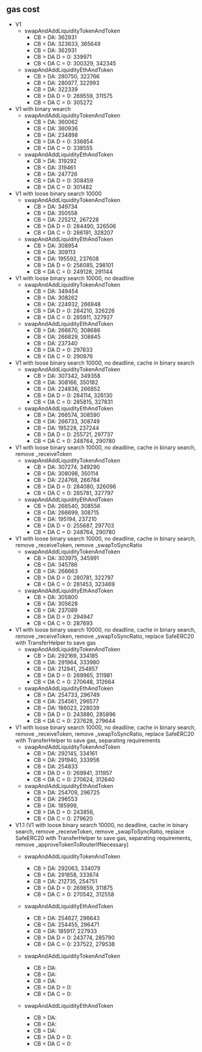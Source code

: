 
## gas cost

* V1
  * swapAndAddLiquidityTokenAndToken
    * CB > DA: 362931
    * CB < DA: 323633, 365649
    * CB = DA: 362931
    * CB > DA D = 0: 339971
    * CB < DA C = 0: 300329, 342345
  * swapAndAddLiquidityEthAndToken
    * CB > DA: 280750, 322766
    * CB < DA: 280977, 322993
    * CB = DA: 322339
    * CB > DA D = 0: 269559, 311575
    * CB < DA C = 0: 305272
* V1 with binary wearch
  * swapAndAddLiquidityTokenAndToken
    * CB > DA: 360062
    * CB < DA: 360936
    * CB = DA: 234898
    * CB > DA D = 0: 336854
    * CB < DA C = 0: 338555
  * swapAndAddLiquidityEthAndToken
    * CB > DA: 319292
    * CB < DA: 319461
    * CB = DA: 247726
    * CB > DA D = 0: 308459
    * CB < DA C = 0: 301482
* V1 with loose binary search 10000
  * swapAndAddLiquidityTokenAndToken
    * CB > DA: 349734
    * CB < DA: 350558
    * CB = DA: 225212, 267228
    * CB > DA D = 0: 284490, 326506
    * CB < DA C = 0: 286191, 328207
  * swapAndAddLiquidityEthAndToken
    * CB > DA: 308954
    * CB < DA: 309113
    * CB = DA: 195592, 237608
    * CB > DA D = 0: 256085, 298101
    * CB < DA C = 0: 249128, 291144
* V1 with loose binary search 10000, no deadline
  * swapAndAddLiquidityTokenAndToken
    * CB > DA: 349454
    * CB < DA: 308262
    * CB = DA: 224932, 266948
    * CB > DA D = 0: 284210, 326226
    * CB < DA C = 0: 285911, 327927
  * swapAndAddLiquidityEthAndToken
    * CB > DA: 266670, 308686
    * CB < DA: 266829, 308845
    * CB = DA: 237340
    * CB > DA D = 0: 297833
    * CB < DA C = 0: 290876
* V1 with loose binary search 10000, no deadline, cache in binary search
  * swapAndAddLiquidityTokenAndToken
    * CB > DA: 307342, 349358
    * CB < DA: 308166, 350182
    * CB = DA: 224836, 266852
    * CB > DA D = 0: 284114, 326130
    * CB < DA C = 0: 285815, 327831
  * swapAndAddLiquidityEthAndToken
    * CB > DA: 266574, 308590
    * CB < DA: 266733, 308749
    * CB = DA: 195228, 237244
    * CB > DA D = 0: 255721, 297737
    * CB < DA C = 0: 248764, 290780
* V1 with loose binary search 10000, no deadline, cache in binary search, remove _receiveToken
  * swapAndAddLiquidityTokenAndToken
    * CB > DA: 307274, 349290
    * CB < DA: 308098, 350114
    * CB = DA: 224768, 266784
    * CB > DA D = 0: 284080, 326096
    * CB < DA C = 0: 285781, 327797
  * swapAndAddLiquidityEthAndToken
    * CB > DA: 266540, 308556
    * CB < DA: 266699, 308715
    * CB = DA: 195194, 237210
    * CB > DA D = 0: 255687, 297703
    * CB < DA C = 0: 248764, 290780
* V1 with loose binary search 10000, no deadline, cache in binary search, remove _receiveToken, remove _swapToSyncRatio
  * swapAndAddLiquidityTokenAndToken
    * CB > DA: 303975, 345991
    * CB < DA: 345786
    * CB = DA: 266663
    * CB > DA D = 0: 280781, 322797
    * CB < DA C = 0: 281453, 323469
  * swapAndAddLiquidityEthAndToken
    * CB > DA: 305800
    * CB < DA: 305628
    * CB = DA: 237089
    * CB > DA D = 0: 294947
    * CB < DA C = 0: 287693
* V1 with loose binary search 10000, no deadline, cache in binary search, remove _receiveToken, remove _swapToSyncRatio, replace SafeERC20 with TransferHelper to save gas
  * swapAndAddLiquidityTokenAndToken
    * CB > DA: 292169, 334185
    * CB < DA: 291964, 333980
    * CB = DA: 212841, 254857
    * CB > DA D = 0: 269965, 311981
    * CB < DA C = 0: 270648, 312664
  * swapAndAddLiquidityEthAndToken
    * CB > DA: 254733, 296749
    * CB < DA: 254561, 296577
    * CB = DA: 186023, 228039
    * CB > DA D = 0: 243880, 285896
    * CB < DA C = 0: 237628, 279644
* V1 with loose binary search 10000, no deadline, cache in binary search, remove _receiveToken, remove _swapToSyncRatio, replace SafeERC20 with TransferHelper to save gas, separating requirements
  * swapAndAddLiquidityTokenAndToken
    * CB > DA: 292145, 334161
    * CB < DA: 291940, 333956
    * CB = DA: 254833
    * CB > DA D = 0: 269941, 311957
    * CB < DA C = 0: 270624, 312640
  * swapAndAddLiquidityEthAndToken
    * CB > DA: 254709, 296725
    * CB < DA: 296553
    * CB = DA: 185999,
    * CB > DA D = 0: 243856,
    * CB < DA C = 0: 279620
* V1.1 (V1 with loose binary search 10000, no deadline, cache in binary search, remove _receiveToken, remove _swapToSyncRatio, replace SafeERC20 with TransferHelper to save gas, separating requirements, remove _approveTokenToRouterIfNecessary)
  * swapAndAddLiquidityTokenAndToken
    * CB > DA: 292063, 334079
    * CB < DA: 291858, 333874
    * CB = DA: 212735, 254751
    * CB > DA D = 0: 269859, 311875
    * CB < DA C = 0: 270542, 312558
  * swapAndAddLiquidityEthAndToken
    * CB > DA: 254627, 296643
    * CB < DA: 254455, 296471
    * CB = DA: 185917, 227933
    * CB > DA D = 0: 243774, 285790
    * CB < DA C = 0: 237522, 279538



  * swapAndAddLiquidityTokenAndToken
    * CB > DA:
    * CB < DA:
    * CB = DA:
    * CB > DA D = 0:
    * CB < DA C = 0:
  * swapAndAddLiquidityEthAndToken
    * CB > DA:
    * CB < DA:
    * CB = DA:
    * CB > DA D = 0:
    * CB < DA C = 0:
